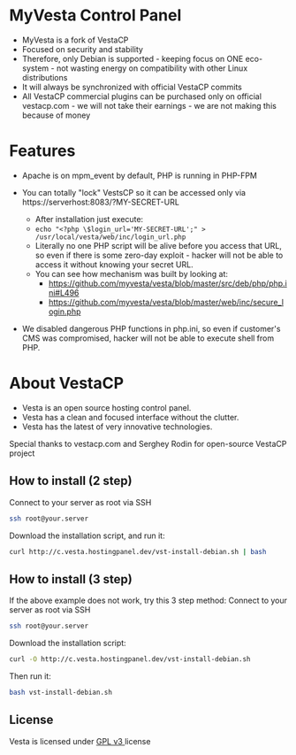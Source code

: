 MyVesta Control Panel
==================================================

* MyVesta is a fork of VestaCP
* Focused on security and stability
* Therefore, only Debian is supported - keeping focus on ONE eco-system - not wasting energy on compatibility with other Linux distributions
* It will always be synchronized with official VestaCP commits
* All VestaCP commercial plugins can be purchased only on official vestacp.com - we will not take their earnings - we are not making this because of money

Features
==================================================

+ Apache is on mpm_event by default, PHP is running in PHP-FPM

+ You can totally "lock" VestsCP so it can be accessed only via https://serverhost:8083/?MY-SECRET-URL
    + After installation just execute:
    + `echo "<?php \$login_url='MY-SECRET-URL';" > /usr/local/vesta/web/inc/login_url.php`
    + Literally no one PHP script will be alive before you access that URL, so even if there is some zero-day exploit - hacker will not be able to access it without knowing your secret URL.
    + You can see how mechanism was built by looking at:
      + https://github.com/myvesta/vesta/blob/master/src/deb/php/php.ini#L496
      + https://github.com/myvesta/vesta/blob/master/web/inc/secure_login.php

+ We disabled dangerous PHP functions in php.ini, so even if customer's CMS was compromised, hacker will not be able to execute shell from PHP.

About VestaCP
==================================================

* Vesta is an open source hosting control panel.
* Vesta has a clean and focused interface without the clutter.
* Vesta has the latest of very innovative technologies.

Special thanks to vestacp.com and Serghey Rodin for open-source VestaCP project

How to install (2 step)
----------------------------
Connect to your server as root via SSH
```bash
ssh root@your.server
```

Download the installation script, and run it:
```bash
curl http://c.vesta.hostingpanel.dev/vst-install-debian.sh | bash
```

How to install (3 step)
----------------------------
If the above example does not work, try this 3 step method:
Connect to your server as root via SSH
```bash
ssh root@your.server
```

Download the installation script:
```bash
curl -O http://c.vesta.hostingpanel.dev/vst-install-debian.sh
```
Then run it:
```bash
bash vst-install-debian.sh
```

License
----------------------------
Vesta is licensed under  [GPL v3 ](https://github.com/serghey-rodin/vesta/blob/master/LICENSE) license

